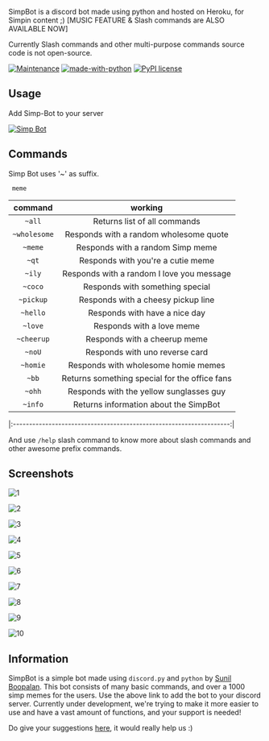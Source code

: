 SimpBot is a discord bot made using python and hosted on Heroku, for Simpin content ;)  [MUSIC FEATURE & Slash commands are ALSO AVAILABLE NOW]

Currently Slash commands and other multi-purpose commands source code is not open-source.

[![Maintenance](https://img.shields.io/badge/Maintained%3F-yes-green.svg)](https://GitHub.com/SunilBoopalan/SimpBot/graphs/commit-activity)
[![made-with-python](https://img.shields.io/badge/Made%20with-Python-1f425f.svg)](https://www.python.org/)
[![PyPI license](https://img.shields.io/pypi/l/ansicolortags.svg)](https://pypi.python.org/pypi/ansicolortags/)

## Usage

Add Simp-Bot to your server



[![Simp Bot](https://img.shields.io/badge/SimpBot-7289DA?style=for-the-badge&logo=discord&logoColor=white)](https://discord.com/api/oauth2/authorize?client_id=943888540767506442&permissions=8&scope=bot%20applications.commands)


## Commands

  Simp Bot uses '~' as suffix.
     
     meme
|    command   |                    working                    |
|:------------:|:---------------------------------------------:|
|    `~all`    |          Returns list of all commands         |
| `~wholesome` |     Responds with a random wholesome quote    |
|    `~meme`   |     Responds with a random Simp meme          |
|     `~qt`    |       Responds with you're a cutie meme       |
|    `~ily`    |   Responds with a random I love you message   |
|    `~coco`   |        Responds with something special        |
|   `~pickup`  |       Responds with a cheesy pickup line      |
|   `~hello`   |         Responds with have a nice day         |
|    `~love`   |           Responds with a love meme           |
|  `~cheerup`  |          Responds with a cheerup meme         |
|    `~noU`    |         Responds with uno reverse card        |
|   `~homie`   |      Responds with wholesome homie memes      |
|     `~bb`    | Returns something special for the office fans |
|    `~ohh`    |    Responds with the yellow sunglasses guy    |
|    `~info`   |   Returns information about the SimpBot       |

|:-------------------------------------------------------------------:|

And use `/help` slash command to know more about slash commands and other awesome prefix commands.



## Screenshots

![1](https://github.com/SunilBoopalan/dev/blob/main/Screenshot%20(381).png)

![2](https://github.com/SunilBoopalan/dev/blob/main/Screenshot%20(384).png)

![3](https://github.com/SunilBoopalan/dev/blob/main/Screenshot%20(382).png)

![4](https://github.com/SunilBoopalan/dev/blob/main/Screenshot%20(467)_LI.jpg)

![5](https://github.com/SunilBoopalan/dev/blob/main/Screenshot%20(495).png)

![6](https://github.com/SunilBoopalan/dev/blob/main/Screenshot%20(496).png)

![7](https://github.com/SunilBoopalan/dev/blob/main/Screenshot%20(559).png)

![8](https://github.com/SunilBoopalan/dev/blob/main/Screenshot%20(560).png)

![9](https://github.com/SunilBoopalan/dev/blob/main/Screenshot%20(562).png)

![10](https://github.com/SunilBoopalan/dev/blob/main/Screenshot%20(563).png)

## Information

SimpBot is a simple bot made using `discord.py` and `python` by [Sunil Boopalan](https://github.com/SunilBoopalan). This bot consists of many basic commands, and over a 1000 simp memes for the users. Use the above link to add the bot to your discord server. Currently under development, we're trying to make it more easier to use and have a vast amount of functions, and your support is needed!

Do give your suggestions [here](mailto:grandsunil7@gmail.com), it would really help us :)
